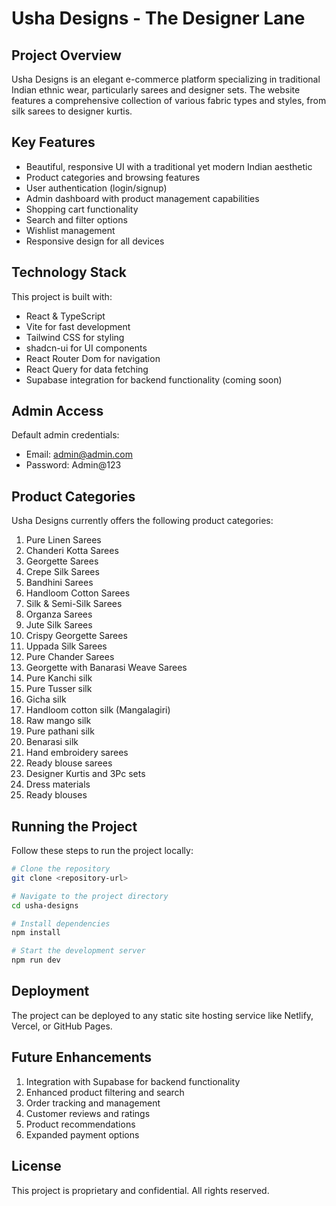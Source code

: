 
# Usha Designs - The Designer Lane

## Project Overview

Usha Designs is an elegant e-commerce platform specializing in traditional Indian ethnic wear, particularly sarees and designer sets. The website features a comprehensive collection of various fabric types and styles, from silk sarees to designer kurtis.

## Key Features

- Beautiful, responsive UI with a traditional yet modern Indian aesthetic
- Product categories and browsing features
- User authentication (login/signup)
- Admin dashboard with product management capabilities
- Shopping cart functionality
- Search and filter options
- Wishlist management
- Responsive design for all devices

## Technology Stack

This project is built with:

- React & TypeScript
- Vite for fast development
- Tailwind CSS for styling
- shadcn-ui for UI components
- React Router Dom for navigation
- React Query for data fetching
- Supabase integration for backend functionality (coming soon)

## Admin Access

Default admin credentials:
- Email: admin@admin.com
- Password: Admin@123

## Product Categories

Usha Designs currently offers the following product categories:

1. Pure Linen Sarees
2. Chanderi Kotta Sarees
3. Georgette Sarees
4. Crepe Silk Sarees
5. Bandhini Sarees
6. Handloom Cotton Sarees
7. Silk & Semi-Silk Sarees
8. Organza Sarees
9. Jute Silk Sarees
10. Crispy Georgette Sarees
11. Uppada Silk Sarees
12. Pure Chander Sarees
13. Georgette with Banarasi Weave Sarees
14. Pure Kanchi silk
15. Pure Tusser silk
16. Gicha silk
17. Handloom cotton silk (Mangalagiri)
18. Raw mango silk
19. Pure pathani silk
20. Benarasi silk
21. Hand embroidery sarees
22. Ready blouse sarees
23. Designer Kurtis and 3Pc sets
24. Dress materials
25. Ready blouses

## Running the Project

Follow these steps to run the project locally:

```sh
# Clone the repository
git clone <repository-url>

# Navigate to the project directory
cd usha-designs

# Install dependencies
npm install

# Start the development server
npm run dev
```

## Deployment

The project can be deployed to any static site hosting service like Netlify, Vercel, or GitHub Pages.

## Future Enhancements

1. Integration with Supabase for backend functionality
2. Enhanced product filtering and search
3. Order tracking and management
4. Customer reviews and ratings
5. Product recommendations
6. Expanded payment options

## License

This project is proprietary and confidential. All rights reserved.
